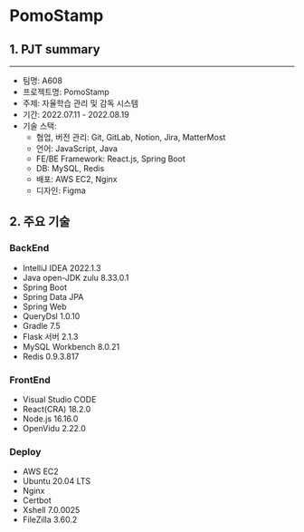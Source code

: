 # PomoStamp

## 1. PJT summary

---

- 팀명: A608
- 프로젝트명: PomoStamp
- 주제: 자율학습 관리 및 감독 시스템
- 기간: 2022.07.11 - 2022.08.19
- 기술 스택:
  - 협업, 버전 관리: Git, GitLab, Notion, Jira, MatterMost
  - 언어: JavaScript, Java
  - FE/BE Framework: React.js, Spring Boot
  - DB: MySQL, Redis
  - 배포: AWS EC2, Nginx
  - 디자인: Figma

## 2. 주요 기술

### BackEnd

- IntelliJ IDEA 2022.1.3
- Java open-JDK zulu 8.33.0.1
- Spring Boot
- Spring Data JPA
- Spring Web
- QueryDsl 1.0.10
- Gradle 7.5
- Flask 서버 2.1.3
- MySQL Workbench 8.0.21
- Redis 0.9.3.817

### FrontEnd

- Visual Studio CODE
- React(CRA) 18.2.0
- Node.js 16.16.0
- OpenVidu 2.22.0

### Deploy

- AWS EC2
- Ubuntu 20.04 LTS
- Nginx
- Certbot
- Xshell 7.0.0025
- FileZilla 3.60.2
